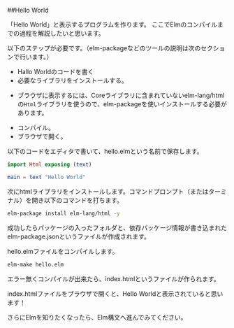 ##Hello World

「Hello World」と表示するプログラムを作ります。
ここでElmのコンパイルまでの過程を解説したいと思います。

以下のステップが必要です。（elm-packageなどのツールの説明は次のセクションで行います。）

* Hallo Worldのコードを書く
* 必要なライブラリをインストールする。
 - ブラウザに表示するには、Coreライブラリに含まれていないelm-lang/htmlの`Html`ライブラリを使うので、elm-packageを使いインストールする必要があります。
* コンパイル。
* ブラウザで開く。


以下のコードをエディタで書いて、hello.elmという名前で保存します。


```elm
import Html exposing (text)

main = text "Hello World"
```

次にhtmlライブラリをインストールします。コマンドプロンプト（またはターミナル）を開き以下のコマンドを打ちます。

```bash
elm-package install elm-lang/html -y
```

成功したらパッケージの入ったフォルダと、依存パッケージ情報が書き込まれたelm-package.jsonというファイルが作成されます。

hello.elmファイルをコンパイルします。

```bash
elm-make hello.elm
```

エラー無くコンパイルが出来たら、index.htmlというファイルが作られます。

index.htmlファイルをブラウザで開くと、Hello Worldと表示されていると思います！

さらにElmを知りたくなったら、Elm構文へ進んでみてください。
